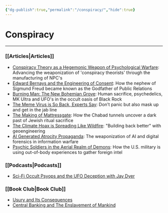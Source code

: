 ```yaml
---
{"dg-publish":true,"permalink":"/conspiracy/","hide":true}
---
```


# Conspiracy
---
### [[Articles\|Articles]]

- [Conspiracy Theory as a Hegemonic Weapon of Psychological Warfare](https://thereversion.co/p/conspiracy-theory-as-a-hegemonic): Advancing the weaponization of 'conspiracy theorists' through the manufacturing of NPC's
- [Edward Bernays and the Engineering of Consent](https://thereversion.co/p/edward-bernays-and-the-engineering): How the nephew of Sigmund Freud became known as the Godfather of Public Relations
- [Burning Man: The New Bohemian Grove](https://thereversion.co/p/burning-man-the-new-bohemian-grove): Human sacrifice, psychedelics, MK Ultra and UFO's in the occult oasis of Black Rock
- [The Meme Virus is So Back, Experts Say](https://thereversion.co/p/the-meme-virus-is-so-back-experts): Don’t panic but also mask up and get in the jab line
- [The Making of Mattressgate](https://thereversion.co/p/the-making-of-mattressgate): How the Chabad tunnels uncover a dark past of Jewish ritual sacrifice
- [The Climate Hoax is Spreading Like Wildfire](https://thereversion.co/p/the-climate-hoax-is-spreading-like): "Building back better" with geoengineering
- [AI Generated Atrocity Propaganda](https://thereversion.co/p/ai-generated-atrocity-propaganda): The weaponization of AI and digital forensics in information warfare
- [Psychic Soldiers in the Aerial Realm of Demons](https://thereversion.co/p/psychic-soldiers-in-the-aerial-realm): How the U.S. military is using out-of-body experiences to gather foreign intel

### [[Podcasts\|Podcasts]]

- [Sci-Fi Occult Psyops and the UFO Deception with Jay Dyer](https://thereversion.co/p/sci-fi-occult-psyops-and-the-ufo)

### [[Book Club\|Book Club]]

- [Usury and Its Consequences](https://thereversion.co/p/usury-and-its-consequences)
- [Central Banking and The Enslavement of Mankind](https://thereversion.co/p/central-banking-and-the-enslavement)